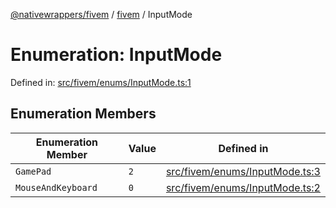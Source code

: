 [@nativewrappers/fivem](../../README.md) / [fivem](../README.md) / InputMode

# Enumeration: InputMode

Defined in: [src/fivem/enums/InputMode.ts:1](https://github.com/nativewrappers/nativewrappers/blob/9823dedfda755d69570435af704d4d60473d3d5a/src/fivem/enums/InputMode.ts#L1)

## Enumeration Members

| Enumeration Member | Value | Defined in |
| ------ | ------ | ------ |
| <a id="gamepad"></a> `GamePad` | `2` | [src/fivem/enums/InputMode.ts:3](https://github.com/nativewrappers/nativewrappers/blob/9823dedfda755d69570435af704d4d60473d3d5a/src/fivem/enums/InputMode.ts#L3) |
| <a id="mouseandkeyboard"></a> `MouseAndKeyboard` | `0` | [src/fivem/enums/InputMode.ts:2](https://github.com/nativewrappers/nativewrappers/blob/9823dedfda755d69570435af704d4d60473d3d5a/src/fivem/enums/InputMode.ts#L2) |
